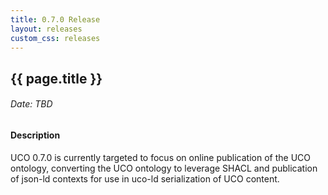 ```yaml
---
title: 0.7.0 Release
layout: releases
custom_css: releases
---
```


## {{ page.title }}

###### Date: TBD

#### Description

UCO 0.7.0 is currently targeted to focus on online publication of the UCO ontology, converting the UCO ontology to leverage SHACL and publication of json-ld contexts for use in uco-ld serialization of UCO content.


